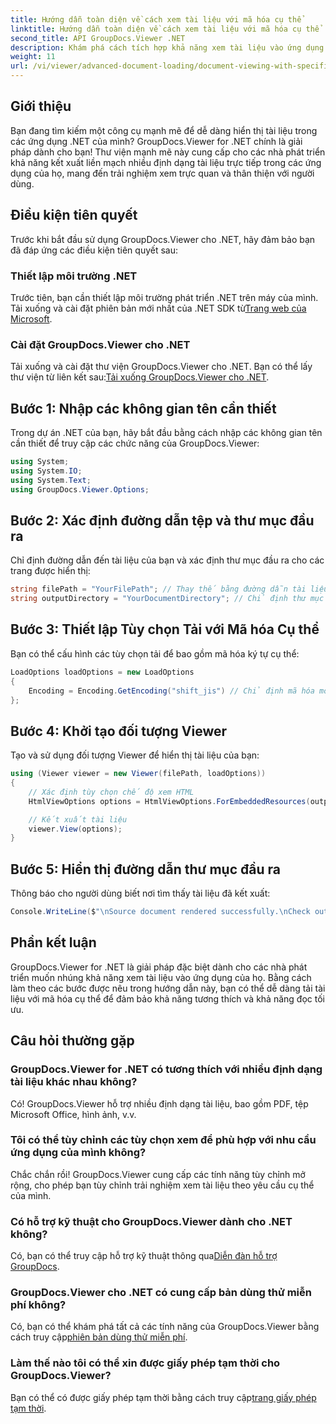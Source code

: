 ```yaml
---
title: Hướng dẫn toàn diện về cách xem tài liệu với mã hóa cụ thể
linktitle: Hướng dẫn toàn diện về cách xem tài liệu với mã hóa cụ thể
second_title: API GroupDocs.Viewer .NET
description: Khám phá cách tích hợp khả năng xem tài liệu vào ứng dụng .NET của bạn bằng GroupDocs.Viewer cho .NET. Hướng dẫn chi tiết này hướng dẫn bạn cài đặt, thiết lập và hiển thị nhiều định dạng tài liệu khác nhau.
weight: 11
url: /vi/viewer/advanced-document-loading/document-viewing-with-specific-encoding/
---
```

## Giới thiệu

Bạn đang tìm kiếm một công cụ mạnh mẽ để dễ dàng hiển thị tài liệu trong các ứng dụng .NET của mình? GroupDocs.Viewer for .NET chính là giải pháp dành cho bạn! Thư viện mạnh mẽ này cung cấp cho các nhà phát triển khả năng kết xuất liền mạch nhiều định dạng tài liệu trực tiếp trong các ứng dụng của họ, mang đến trải nghiệm xem trực quan và thân thiện với người dùng.

## Điều kiện tiên quyết

Trước khi bắt đầu sử dụng GroupDocs.Viewer cho .NET, hãy đảm bảo bạn đã đáp ứng các điều kiện tiên quyết sau:

### Thiết lập môi trường .NET

 Trước tiên, bạn cần thiết lập môi trường phát triển .NET trên máy của mình. Tải xuống và cài đặt phiên bản mới nhất của .NET SDK từ[Trang web của Microsoft](https://dotnet.microsoft.com/download).

### Cài đặt GroupDocs.Viewer cho .NET

 Tải xuống và cài đặt thư viện GroupDocs.Viewer cho .NET. Bạn có thể lấy thư viện từ liên kết sau:[Tải xuống GroupDocs.Viewer cho .NET](https://releases.groupdocs.com/viewer/net/).

## Bước 1: Nhập các không gian tên cần thiết

Trong dự án .NET của bạn, hãy bắt đầu bằng cách nhập các không gian tên cần thiết để truy cập các chức năng của GroupDocs.Viewer:

```csharp
using System;
using System.IO;
using System.Text;
using GroupDocs.Viewer.Options;
```

## Bước 2: Xác định đường dẫn tệp và thư mục đầu ra

Chỉ định đường dẫn đến tài liệu của bạn và xác định thư mục đầu ra cho các trang được hiển thị:

```csharp
string filePath = "YourFilePath"; // Thay thế bằng đường dẫn tài liệu của bạn
string outputDirectory = "YourDocumentDirectory"; // Chỉ định thư mục để xuất ra
```

## Bước 3: Thiết lập Tùy chọn Tải với Mã hóa Cụ thể

Bạn có thể cấu hình các tùy chọn tải để bao gồm mã hóa ký tự cụ thể:

```csharp
LoadOptions loadOptions = new LoadOptions
{
    Encoding = Encoding.GetEncoding("shift_jis") // Chỉ định mã hóa mong muốn của bạn
};
```

## Bước 4: Khởi tạo đối tượng Viewer

Tạo và sử dụng đối tượng Viewer để hiển thị tài liệu của bạn:

```csharp
using (Viewer viewer = new Viewer(filePath, loadOptions))
{
    // Xác định tùy chọn chế độ xem HTML
    HtmlViewOptions options = HtmlViewOptions.ForEmbeddedResources(outputDirectory + "/page-{0}.html");

    // Kết xuất tài liệu
    viewer.View(options);
}
```

## Bước 5: Hiển thị đường dẫn thư mục đầu ra

Thông báo cho người dùng biết nơi tìm thấy tài liệu đã kết xuất:

```csharp
Console.WriteLine($"\nSource document rendered successfully.\nCheck output in {outputDirectory}.");
```

## Phần kết luận

GroupDocs.Viewer for .NET là giải pháp đặc biệt dành cho các nhà phát triển muốn nhúng khả năng xem tài liệu vào ứng dụng của họ. Bằng cách làm theo các bước được nêu trong hướng dẫn này, bạn có thể dễ dàng tải tài liệu với mã hóa cụ thể để đảm bảo khả năng tương thích và khả năng đọc tối ưu.

## Câu hỏi thường gặp

### GroupDocs.Viewer for .NET có tương thích với nhiều định dạng tài liệu khác nhau không?
Có! GroupDocs.Viewer hỗ trợ nhiều định dạng tài liệu, bao gồm PDF, tệp Microsoft Office, hình ảnh, v.v.

### Tôi có thể tùy chỉnh các tùy chọn xem để phù hợp với nhu cầu ứng dụng của mình không?
Chắc chắn rồi! GroupDocs.Viewer cung cấp các tính năng tùy chỉnh mở rộng, cho phép bạn tùy chỉnh trải nghiệm xem tài liệu theo yêu cầu cụ thể của mình.

### Có hỗ trợ kỹ thuật cho GroupDocs.Viewer dành cho .NET không?
 Có, bạn có thể truy cập hỗ trợ kỹ thuật thông qua[Diễn đàn hỗ trợ GroupDocs](https://forum.groupdocs.com/c/viewer/9).

### GroupDocs.Viewer cho .NET có cung cấp bản dùng thử miễn phí không?
 Có, bạn có thể khám phá tất cả các tính năng của GroupDocs.Viewer bằng cách truy cập[phiên bản dùng thử miễn phí](https://releases.groupdocs.com/).

### Làm thế nào tôi có thể xin được giấy phép tạm thời cho GroupDocs.Viewer?
 Bạn có thể có được giấy phép tạm thời bằng cách truy cập[trang giấy phép tạm thời](https://purchase.groupdocs.com/temporary-license/).